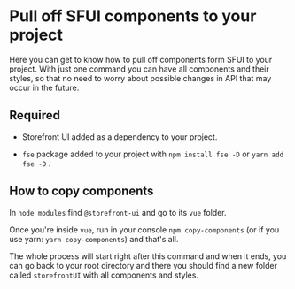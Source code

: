 # Pull off SFUI components to your project 

Here you can get to know how to pull off components form SFUI to your project.
With just one command you can have all components and their styles, so that no need to worry about possible changes in API that may occur in the future. 

## Required

* Storefront UI added as a dependency to your project.

* `fse` package added to your project with `npm install fse -D` or `yarn add fse -D` .

## How to copy components

In `node_modules` find `@storefront-ui` and go to its `vue` folder.

Once you're inside `vue`, run in your console `npm copy-components` (or if you use yarn: `yarn copy-components`) and that's all. 

The whole process will start right after this command and when it ends, you can go back to your root directory and there you should find a new folder called `storefrontUI` with all components and styles.
